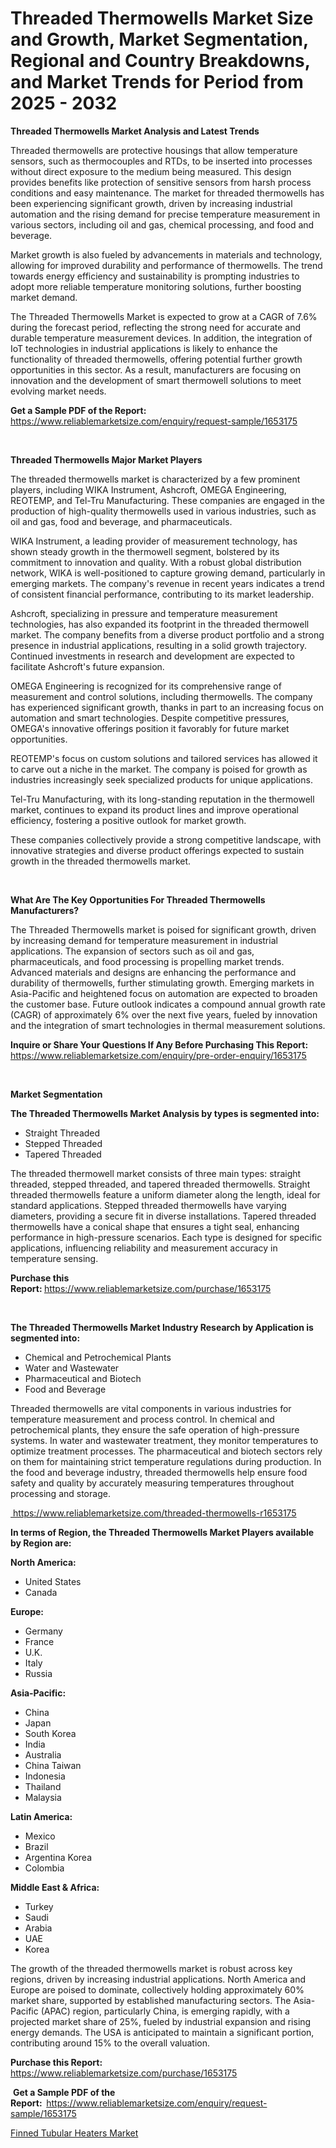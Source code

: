<p><h1>Threaded Thermowells Market Size and Growth, Market Segmentation, Regional and Country Breakdowns, and Market Trends for Period from 2025 -  2032</h1></p><p><strong>Threaded Thermowells Market Analysis and Latest Trends</strong></p>
<p><p>Threaded thermowells are protective housings that allow temperature sensors, such as thermocouples and RTDs, to be inserted into processes without direct exposure to the medium being measured. This design provides benefits like protection of sensitive sensors from harsh process conditions and easy maintenance. The market for threaded thermowells has been experiencing significant growth, driven by increasing industrial automation and the rising demand for precise temperature measurement in various sectors, including oil and gas, chemical processing, and food and beverage.</p><p>Market growth is also fueled by advancements in materials and technology, allowing for improved durability and performance of thermowells. The trend towards energy efficiency and sustainability is prompting industries to adopt more reliable temperature monitoring solutions, further boosting market demand. </p><p>The Threaded Thermowells Market is expected to grow at a CAGR of 7.6% during the forecast period, reflecting the strong need for accurate and durable temperature measurement devices. In addition, the integration of IoT technologies in industrial applications is likely to enhance the functionality of threaded thermowells, offering potential further growth opportunities in this sector. As a result, manufacturers are focusing on innovation and the development of smart thermowell solutions to meet evolving market needs.</p></p>
<p><strong>Get a Sample PDF of the Report:&nbsp;</strong> <a href="https://www.reliablemarketsize.com/enquiry/request-sample/1653175?utm_campaign=3104&utm_medium=2&utm_source=Github&utm_content=ia&utm_term=05032025&utm_id=threaded-thermowells">https://www.reliablemarketsize.com/enquiry/request-sample/1653175</a></p>
<p>&nbsp;</p>
<p><strong>Threaded Thermowells Major Market Players</strong></p>
<p><p>The threaded thermowells market is characterized by a few prominent players, including WIKA Instrument, Ashcroft, OMEGA Engineering, REOTEMP, and Tel-Tru Manufacturing. These companies are engaged in the production of high-quality thermowells used in various industries, such as oil and gas, food and beverage, and pharmaceuticals.</p><p>WIKA Instrument, a leading provider of measurement technology, has shown steady growth in the thermowell segment, bolstered by its commitment to innovation and quality. With a robust global distribution network, WIKA is well-positioned to capture growing demand, particularly in emerging markets. The company's revenue in recent years indicates a trend of consistent financial performance, contributing to its market leadership.</p><p>Ashcroft, specializing in pressure and temperature measurement technologies, has also expanded its footprint in the threaded thermowell market. The company benefits from a diverse product portfolio and a strong presence in industrial applications, resulting in a solid growth trajectory. Continued investments in research and development are expected to facilitate Ashcroft's future expansion.</p><p>OMEGA Engineering is recognized for its comprehensive range of measurement and control solutions, including thermowells. The company has experienced significant growth, thanks in part to an increasing focus on automation and smart technologies. Despite competitive pressures, OMEGA's innovative offerings position it favorably for future market opportunities.</p><p>REOTEMP's focus on custom solutions and tailored services has allowed it to carve out a niche in the market. The company is poised for growth as industries increasingly seek specialized products for unique applications.</p><p>Tel-Tru Manufacturing, with its long-standing reputation in the thermowell market, continues to expand its product lines and improve operational efficiency, fostering a positive outlook for market growth.</p><p>These companies collectively provide a strong competitive landscape, with innovative strategies and diverse product offerings expected to sustain growth in the threaded thermowells market.</p></p>
<p>&nbsp;</p>
<p><strong>What Are The Key Opportunities For Threaded Thermowells Manufacturers?</strong></p>
<p><p>The Threaded Thermowells market is poised for significant growth, driven by increasing demand for temperature measurement in industrial applications. The expansion of sectors such as oil and gas, pharmaceuticals, and food processing is propelling market trends. Advanced materials and designs are enhancing the performance and durability of thermowells, further stimulating growth. Emerging markets in Asia-Pacific and heightened focus on automation are expected to broaden the customer base. Future outlook indicates a compound annual growth rate (CAGR) of approximately 6% over the next five years, fueled by innovation and the integration of smart technologies in thermal measurement solutions.</p></p>
<p><strong>Inquire or Share Your Questions If Any Before Purchasing This Report:</strong> <a href="https://www.reliablemarketsize.com/enquiry/pre-order-enquiry/1653175?utm_campaign=3104&utm_medium=2&utm_source=Github&utm_content=ia&utm_term=05032025&utm_id=threaded-thermowells">https://www.reliablemarketsize.com/enquiry/pre-order-enquiry/1653175</a></p>
<p>&nbsp;</p>
<p><strong>Market Segmentation</strong></p>
<p><strong>The Threaded Thermowells Market Analysis by types is segmented into:</strong></p>
<p><ul><li>Straight Threaded</li><li>Stepped Threaded</li><li>Tapered Threaded</li></ul></p>
<p><p>The threaded thermowell market consists of three main types: straight threaded, stepped threaded, and tapered threaded thermowells. Straight threaded thermowells feature a uniform diameter along the length, ideal for standard applications. Stepped threaded thermowells have varying diameters, providing a secure fit in diverse installations. Tapered threaded thermowells have a conical shape that ensures a tight seal, enhancing performance in high-pressure scenarios. Each type is designed for specific applications, influencing reliability and measurement accuracy in temperature sensing.</p></p>
<p><strong>Purchase this Report:&nbsp;</strong><a href="https://www.reliablemarketsize.com/purchase/1653175?utm_campaign=3104&utm_medium=2&utm_source=Github&utm_content=ia&utm_term=05032025&utm_id=threaded-thermowells">https://www.reliablemarketsize.com/purchase/1653175</a></p>
<p>&nbsp;</p>
<p><strong>The Threaded Thermowells Market Industry Research by Application is segmented into:</strong></p>
<p><ul><li>Chemical and Petrochemical Plants</li><li>Water and Wastewater</li><li>Pharmaceutical and Biotech</li><li>Food and Beverage</li></ul></p>
<p><p>Threaded thermowells are vital components in various industries for temperature measurement and process control. In chemical and petrochemical plants, they ensure the safe operation of high-pressure systems. In water and wastewater treatment, they monitor temperatures to optimize treatment processes. The pharmaceutical and biotech sectors rely on them for maintaining strict temperature regulations during production. In the food and beverage industry, threaded thermowells help ensure food safety and quality by accurately measuring temperatures throughout processing and storage.</p></p>
<p><a href="https://www.reliablemarketsize.com/threaded-thermowells-r1653175?utm_campaign=3104&utm_medium=2&utm_source=Github&utm_content=ia&utm_term=05032025&utm_id=threaded-thermowells">&nbsp;https://www.reliablemarketsize.com/threaded-thermowells-r1653175</a></p>
<p><strong>In terms of Region, the Threaded Thermowells Market Players available by Region are:</strong></p>
<p>
    <p> <strong> North America: </strong>
        <ul>
            <li>United States</li>
            <li>Canada</li>
        </ul>
        </p> 
    <p> <strong> Europe: </strong>
        <ul>
            <li>Germany</li>
            <li>France</li>
            <li>U.K.</li>
            <li>Italy</li>
            <li>Russia</li>
        </ul>
        </p> 
    <p> <strong> Asia-Pacific: </strong>
        <ul>
            <li>China</li>
            <li>Japan</li>
            <li>South Korea</li>
            <li>India</li>
            <li>Australia</li>
            <li>China Taiwan</li>
            <li>Indonesia</li>
            <li>Thailand</li>
            <li>Malaysia</li>
        </ul>
        </p> 
    <p> <strong> Latin America: </strong>
        <ul>
            <li>Mexico</li>
            <li>Brazil</li>
            <li>Argentina Korea</li>
            <li>Colombia</li>
        </ul>
        </p> 
    <p> <strong> Middle East & Africa: </strong>
        <ul>
            <li>Turkey</li>
            <li>Saudi</li>
            <li>Arabia</li>
            <li>UAE</li>
            <li>Korea</li>
        </ul>
    </p>
    </p>
<p><p>The growth of the threaded thermowells market is robust across key regions, driven by increasing industrial applications. North America and Europe are poised to dominate, collectively holding approximately 60% market share, supported by established manufacturing sectors. The Asia-Pacific (APAC) region, particularly China, is emerging rapidly, with a projected market share of 25%, fueled by industrial expansion and rising energy demands. The USA is anticipated to maintain a significant portion, contributing around 15% to the overall valuation.</p></p>
<p><strong>Purchase this Report: </strong><a href="https://www.reliablemarketsize.com/purchase/1653175?utm_campaign=3104&utm_medium=2&utm_source=Github&utm_content=ia&utm_term=05032025&utm_id=threaded-thermowells">https://www.reliablemarketsize.com/purchase/1653175</a></p>
<p>&nbsp;<strong>Get a Sample PDF of the Report:&nbsp;&nbsp;</strong><a href="https://www.reliablemarketsize.com/enquiry/request-sample/1653175?utm_campaign=3104&utm_medium=2&utm_source=Github&utm_content=ia&utm_term=05032025&utm_id=threaded-thermowells">https://www.reliablemarketsize.com/enquiry/request-sample/1653175</a></p>
<p><strong></strong></p>
<p><p><a href="https://github.com/saklpelzami95/Market-Research-Report-List-1/blob/main/finned-tubular-heaters-market.md?utm_campaign=3104&utm_medium=2&utm_source=Github&utm_content=ia&utm_term=05032025&utm_id=threaded-thermowells">Finned Tubular Heaters Market</a></p></p>